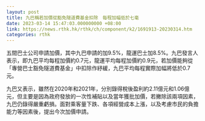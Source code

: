 ```yaml
---
layout: post
title: 九巴稱若加價從豁免隧道費基金扣除　每程加幅低於七毫
date: 2023-03-14 15:47:03.000000000 +08:00
link: https://news.rthk.hk/rthk/ch/component/k2/1691913-20230314.htm
categories: rthk
---
```


五間巴士公司申請加價，其中九巴申請的加9.5%，龍運巴士加8.5%。九巴發言人表示，即九巴平均每程加價約0.7元，龍運平均每程加價約0.9元，若加價能夠從「專營巴士豁免隧道費基金」中扣除作紓緩，九巴平均每程實際加幅將低於0.7元。

九巴又表示，雖然在2020年和2021年，分別錄得稅後盈利約2.11億元和1.06億元，但主要是因為政府發放的一次性補貼以及當年獲批加價，若撇除該兩項因素，九巴仍錄得嚴重虧損。面對乘客量下跌、各項經營成本上漲，以及考慮市民的負擔能力等因素後，提出今次加價申請。

